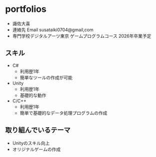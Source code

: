 ﻿# portfolios
- 諏佐大喜
- 連絡先 Email susataiki0704@gmail,com
- 専門学校デジタルアーツ東京 ゲームプログラムコース 2026年卒業予定
## スキル
- C#
  - 利用歴1年
  - 簡単なツールの作成が可能
- Unity
  - 利用歴1年
  - 基礎的な動作
- C/C++
  - 利用歴1年
  - 簡単で基礎的なデータ処理プログラムの作成

## 取り組んでいるテーマ
- Unityのスキル向上
- オリジナルゲームの作成
